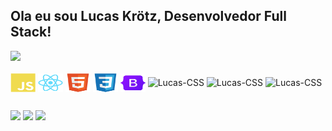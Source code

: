 ## Ola eu sou Lucas Krötz, Desenvolvedor Full Stack!

<picture>
  <source
    srcset="https://github-readme-stats.vercel.app/api?username=Lucaskrotz&show_icons=true&theme=blue"
    media="(prefers-color-scheme: blue)"
  />
  <source
    srcset="https://github-readme-stats.vercel.app/api?username=Lucaskrotz&show_icons=true"
    media="(prefers-color-scheme: blue), (prefers-color-scheme: no-preference)"
  />
  <img src="https://github-readme-stats.vercel.app/api?username=Lucaskrotz&show_icons=true" />
</picture>

<div style="display: inline-block"><br>
  <img align="center" alt="Lucas-Js" height="30" width="40" src="https://raw.githubusercontent.com/devicons/devicon/master/icons/javascript/javascript-plain.svg">
  <img align="center" alt="Lucas-React" height="30" width="40" src="https://raw.githubusercontent.com/devicons/devicon/master/icons/react/react-original.svg">
  <img align="center" alt="Lucas-HTML" height="30" width="40" src="https://raw.githubusercontent.com/devicons/devicon/master/icons/html5/html5-original.svg">
  <img align="center" alt="Lucas-CSS" height="30" width="40" src="https://raw.githubusercontent.com/devicons/devicon/master/icons/css3/css3-original.svg">
  <img align="center" alt="Lucas-Bootstrap" height="30" width="40" src="https://raw.githubusercontent.com/devicons/devicon/master/icons/bootstrap/bootstrap-original.svg">
  <img align="center" alt="Lucas-CSS" height="30" src="https://cdn.jsdelivr.net/gh/devicons/devicon@latest/icons/laravel/laravel-original.svg" />
  <img align="center" alt="Lucas-CSS" height="30" src="https://cdn.jsdelivr.net/gh/devicons/devicon@latest/icons/java/java-original.svg" />
  <img align="center" alt="Lucas-CSS" height="30" src="https://cdn.jsdelivr.net/gh/devicons/devicon@latest/icons/php/php-original.svg" />
</div>

  
  ##
 
<div> 
  <a href="https://instagram.com/lucas_kretz" target="_blank"><img src="https://img.shields.io/badge/-Instagram-%23E4405F?style=for-the-badge&logo=instagram&logoColor=white" target="_blank"></a>
  <a href = "mailto:lkrotz23@gmail.com"><img src="https://img.shields.io/badge/-Gmail-%23333?style=for-the-badge&logo=gmail&logoColor=white" target="_blank"></a>
  <a href="https://www.linkedin.com/in/lucas-krotz-520002290" target="_blank"><img src="https://img.shields.io/badge/-LinkedIn-%230077B5?style=for-the-badge&logo=linkedin&logoColor=white" target="_blank"></a> 
  
</div>
